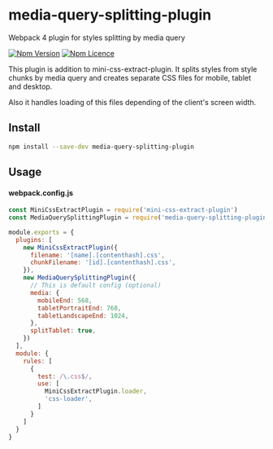 # media-query-splitting-plugin
Webpack 4 plugin for styles splitting by media query

[![Npm Version](https://badge.fury.io/js/media-query-splitting-plugin.svg)](https://www.npmjs.com/package/media-query-splitting-plugin)
[![Npm Licence](https://img.shields.io/npm/l/media-query-splitting-plugin.svg)](https://www.npmjs.com/package/media-query-splitting-plugin)

This plugin is addition to mini-css-extract-plugin. It splits styles from style chunks by media query and creates separate CSS files for mobile, tablet and desktop.

Also it handles loading of this files depending of the client's screen width. 

## Install

```bash
npm install --save-dev media-query-splitting-plugin
```


## Usage

#### webpack.config.js
```js
const MiniCssExtractPlugin = require('mini-css-extract-plugin')
const MediaQuerySplittingPlugin = require('media-query-splitting-plugin')

module.exports = {
  plugins: [
    new MiniCssExtractPlugin({
      filename: '[name].[contenthash].css',
      chunkFilename: '[id].[contenthash].css',
    }),
    new MediaQuerySplittingPlugin({
      // This is default config (optional)
      media: {
        mobileEnd: 568,
        tabletPortraitEnd: 768,
        tabletLandscapeEnd: 1024,
      },
      splitTablet: true,
    })
  ],
  module: {
    rules: [
      {
        test: /\.css$/,
        use: [
          MiniCssExtractPlugin.loader,
          'css-loader',
        ]
      }
    ]
  }
}
```

